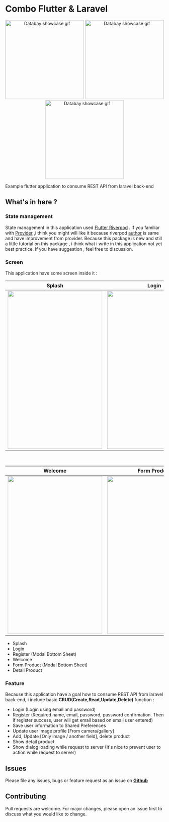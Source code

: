 # Combo Flutter & Laravel 

<p align="center">
   <img src="https://github.com/zgramming/Flutter-Combo-Laravel/blob/main/screenshot/gif/login_register.gif" alt="Databay showcase gif" title="Databay showcase gif" width="250"/>
   <img src="https://github.com/zgramming/Flutter-Combo-Laravel/blob/main/screenshot/gif/form_product.gif" alt="Databay showcase gif" title="Databay showcase gif" width="250"/>
    <img src="https://github.com/zgramming/Flutter-Combo-Laravel/blob/main/screenshot/gif/detail_product.gif" alt="Databay showcase gif" title="Databay showcase gif" width="250"/>
</p>

Example flutter application to consume REST API from laravel back-end

## What's in here ?

### State management 
State management in this application used <a href="https://riverpod.dev/" target="_blank">Flutter Riverpod</a> . If you familiar with <a href="https://pub.dev/packages/provider" target="_blank">Provider</a> ,i think you might will like it because riverpod <a href="https://github.com/rrousselGit" target="_blank">author</a> is same and have improvement from provider.
Because this package is new and still a little tutorial on this package , i think what i write in this application not yet best practice. If you have suggestion , feel free to discussion. 

### Screen 
This application have some screen inside it  :

<table>
   <thead>
      <tr>
        <th>Splash</th>
        <th>Login</th>
        <th>Register</th>
      </tr>
  </thead>
  <tbody>
    <tr>
      <td><img src="https://github.com/zgramming/Flutter-Combo-Laravel/blob/main/screenshot/splash.jpeg" height="500" width="300"></td>
      <td><img src="https://github.com/zgramming/Flutter-Combo-Laravel/blob/main/screenshot/login.jpeg" height="500" width="300"></td>
      <td><img src="https://github.com/zgramming/Flutter-Combo-Laravel/blob/main/screenshot/register.jpeg" height="500" width="300"></td>
    </tr>
  </tbody>
</table>
  <br>
<table>
   <thead>
      <tr>
        <th>Welcome</th>
        <th>Form Product</th>
        <th>Detail Product</th>
      </tr>
  </thead>
  <tbody>
    <tr>
      <td><img src="https://github.com/zgramming/Flutter-Combo-Laravel/blob/main/screenshot/welcome.jpeg" height="500" width="300"></td>
      <td><img src="https://github.com/zgramming/Flutter-Combo-Laravel/blob/main/screenshot/form_product.jpeg" height="500" width="300"></td>
      <td><img src="https://github.com/zgramming/Flutter-Combo-Laravel/blob/main/screenshot/detail_product.jpeg" height="500" width="300"></td>
    </tr>
  </tbody>
</table>
  
* Splash 
* Login  
* Register (Modal Bottom Sheet)
* Welcome  
* Form Product (Modal Bottom Sheet)
* Detail Product 

### Feature 
Because this application have a goal how to consume REST API from laravel back-end, i include basic **CRUD(Create,Read,Update,Delete)** function : 

* Login (Login using email and password)
* Register (Required name, email, password, password confirmation. Then if register success, user will get email based on email user entered)
* Save user information to Shared Preferences
* Update user image profile [From camera/gallery]
* Add, Update [Only image / another field], delete product
* Show detail product
* Show dialog loading while request to server (It's nice to prevent user to action while request to server)

## Issues

Please file any issues, bugs or feature request as an issue on <a href="https://github.com/zgramming/Peduli-Tugas/issues"><b> Github </b></a>

## Contributing

Pull requests are welcome. For major changes, please open an issue first to discuss what you would like to change.
